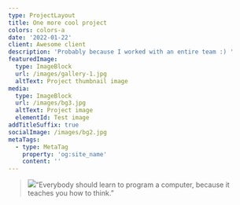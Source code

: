 ```yaml
---
type: ProjectLayout
title: One more cool project
colors: colors-a
date: '2022-01-22'
client: Awesome client
description: 'Probably because I worked with an entire team :) '
featuredImage:
  type: ImageBlock
  url: /images/gallery-1.jpg
  altText: Project thumbnail image
media:
  type: ImageBlock
  url: /images/bg3.jpg
  altText: Project image
  elementId: Test image
addTitleSuffix: true
socialImage: /images/bg2.jpg
metaTags:
  - type: MetaTag
    property: 'og:site_name'
    content: ''
---
```

> ![](/images/random-image.png)“Everybody should learn to program a computer, because it teaches you how to think.”

